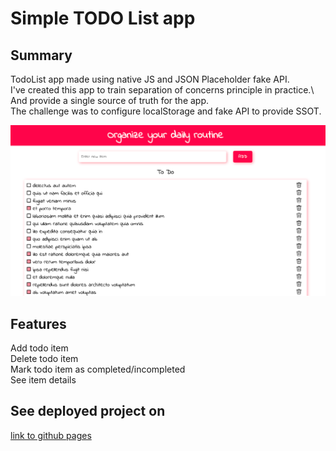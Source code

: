 # Simple TODO List app 

## Summary
TodoList app made using native JS and JSON Placeholder fake API.\
I've created this app to train separation of concerns principle in practice.\ 
And provide a single source of truth for the app.\
The challenge was to configure localStorage and fake API to provide SSOT.

![todolist](assets/todolist.png)

## Features

Add todo item \
Delete todo item \
Mark todo item as completed/incompleted \
See item details

## See deployed project on

[link to github pages](https://olhalatun.github.io/todo-list/)
